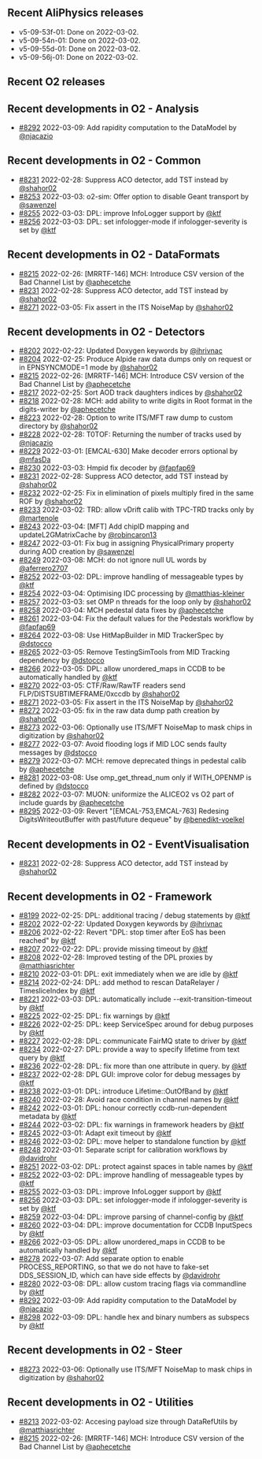 ## Recent AliPhysics releases
- v5-09-53f-01: Done on 2022-03-02.
- v5-09-54n-01: Done on 2022-03-02.
- v5-09-55d-01: Done on 2022-03-02.
- v5-09-56j-01: Done on 2022-03-02.
## Recent O2 releases
## Recent developments in O2 - Analysis
- [\#8292](https://github.com/AliceO2Group/AliceO2/pull/8292) 2022-03-09: Add rapidity computation to the DataModel by [@njacazio](https://github.com/njacazio)
## Recent developments in O2 - Common
- [\#8231](https://github.com/AliceO2Group/AliceO2/pull/8231) 2022-02-28: Suppress ACO detector, add TST instead by [@shahor02](https://github.com/shahor02)
- [\#8253](https://github.com/AliceO2Group/AliceO2/pull/8253) 2022-03-03: o2-sim: Offer option to disable Geant transport by [@sawenzel](https://github.com/sawenzel)
- [\#8255](https://github.com/AliceO2Group/AliceO2/pull/8255) 2022-03-03: DPL: improve InfoLogger support by [@ktf](https://github.com/ktf)
- [\#8256](https://github.com/AliceO2Group/AliceO2/pull/8256) 2022-03-03: DPL: set infologger-mode if infologger-severity is set by [@ktf](https://github.com/ktf)
## Recent developments in O2 - DataFormats
- [\#8215](https://github.com/AliceO2Group/AliceO2/pull/8215) 2022-02-26: [MRRTF-146] MCH: Introduce CSV version of the Bad Channel List by [@aphecetche](https://github.com/aphecetche)
- [\#8231](https://github.com/AliceO2Group/AliceO2/pull/8231) 2022-02-28: Suppress ACO detector, add TST instead by [@shahor02](https://github.com/shahor02)
- [\#8271](https://github.com/AliceO2Group/AliceO2/pull/8271) 2022-03-05: Fix assert in the ITS NoiseMap by [@shahor02](https://github.com/shahor02)
## Recent developments in O2 - Detectors
- [\#8202](https://github.com/AliceO2Group/AliceO2/pull/8202) 2022-02-22: Updated Doxygen  keywords by [@ihrivnac](https://github.com/ihrivnac)
- [\#8204](https://github.com/AliceO2Group/AliceO2/pull/8204) 2022-02-25: Produce Alpide raw data dumps only on request or in EPNSYNCMODE=1 mode by [@shahor02](https://github.com/shahor02)
- [\#8215](https://github.com/AliceO2Group/AliceO2/pull/8215) 2022-02-26: [MRRTF-146] MCH: Introduce CSV version of the Bad Channel List by [@aphecetche](https://github.com/aphecetche)
- [\#8217](https://github.com/AliceO2Group/AliceO2/pull/8217) 2022-02-25: Sort AOD track daughters indices by [@shahor02](https://github.com/shahor02)
- [\#8218](https://github.com/AliceO2Group/AliceO2/pull/8218) 2022-02-28: MCH: add ability to write digits in Root format in the digits-writer by [@aphecetche](https://github.com/aphecetche)
- [\#8223](https://github.com/AliceO2Group/AliceO2/pull/8223) 2022-02-28: Option to write ITS/MFT raw dump to custom directory by [@shahor02](https://github.com/shahor02)
- [\#8228](https://github.com/AliceO2Group/AliceO2/pull/8228) 2022-02-28: T0TOF: Returning the number of tracks used by [@njacazio](https://github.com/njacazio)
- [\#8229](https://github.com/AliceO2Group/AliceO2/pull/8229) 2022-03-01: [EMCAL-630] Make decoder errors optional by [@mfasDa](https://github.com/mfasDa)
- [\#8230](https://github.com/AliceO2Group/AliceO2/pull/8230) 2022-03-03: Hmpid fix decoder by [@fapfap69](https://github.com/fapfap69)
- [\#8231](https://github.com/AliceO2Group/AliceO2/pull/8231) 2022-02-28: Suppress ACO detector, add TST instead by [@shahor02](https://github.com/shahor02)
- [\#8232](https://github.com/AliceO2Group/AliceO2/pull/8232) 2022-02-25: Fix in elimination of pixels multiply fired in the same ROF by [@shahor02](https://github.com/shahor02)
- [\#8233](https://github.com/AliceO2Group/AliceO2/pull/8233) 2022-03-02: TRD: allow vDrift calib with TPC-TRD tracks only by [@martenole](https://github.com/martenole)
- [\#8243](https://github.com/AliceO2Group/AliceO2/pull/8243) 2022-03-04: [MFT] Add chipID mapping and updateL2GMatrixCache  by [@robincaron13](https://github.com/robincaron13)
- [\#8247](https://github.com/AliceO2Group/AliceO2/pull/8247) 2022-03-01: Fix bug in assigning PhysicalPrimary property during AOD creation by [@sawenzel](https://github.com/sawenzel)
- [\#8249](https://github.com/AliceO2Group/AliceO2/pull/8249) 2022-03-08: MCH: do not ignore null UL words by [@aferrero2707](https://github.com/aferrero2707)
- [\#8252](https://github.com/AliceO2Group/AliceO2/pull/8252) 2022-03-02: DPL: improve handling of messageable types by [@ktf](https://github.com/ktf)
- [\#8254](https://github.com/AliceO2Group/AliceO2/pull/8254) 2022-03-04: Optimising IDC processing by [@matthias-kleiner](https://github.com/matthias-kleiner)
- [\#8257](https://github.com/AliceO2Group/AliceO2/pull/8257) 2022-03-03: set OMP n threads for the loop only by [@shahor02](https://github.com/shahor02)
- [\#8258](https://github.com/AliceO2Group/AliceO2/pull/8258) 2022-03-04: MCH pedestal data fixes by [@aphecetche](https://github.com/aphecetche)
- [\#8261](https://github.com/AliceO2Group/AliceO2/pull/8261) 2022-03-04: Fix the default values for the Pedestals workflow by [@fapfap69](https://github.com/fapfap69)
- [\#8264](https://github.com/AliceO2Group/AliceO2/pull/8264) 2022-03-08: Use HitMapBuilder in MID TrackerSpec by [@dstocco](https://github.com/dstocco)
- [\#8265](https://github.com/AliceO2Group/AliceO2/pull/8265) 2022-03-05: Remove TestingSimTools from MID Tracking dependency by [@dstocco](https://github.com/dstocco)
- [\#8266](https://github.com/AliceO2Group/AliceO2/pull/8266) 2022-03-05: DPL: allow unordered_maps in CCDB to be automatically handled by [@ktf](https://github.com/ktf)
- [\#8270](https://github.com/AliceO2Group/AliceO2/pull/8270) 2022-03-05: CTF/Raw/RawTF readers send FLP/DISTSUBTIMEFRAME/0xccdb by [@shahor02](https://github.com/shahor02)
- [\#8271](https://github.com/AliceO2Group/AliceO2/pull/8271) 2022-03-05: Fix assert in the ITS NoiseMap by [@shahor02](https://github.com/shahor02)
- [\#8272](https://github.com/AliceO2Group/AliceO2/pull/8272) 2022-03-05: fix in the raw data dump path creation by [@shahor02](https://github.com/shahor02)
- [\#8273](https://github.com/AliceO2Group/AliceO2/pull/8273) 2022-03-06: Optionally use ITS/MFT NoiseMap to mask chips in digitization by [@shahor02](https://github.com/shahor02)
- [\#8277](https://github.com/AliceO2Group/AliceO2/pull/8277) 2022-03-07: Avoid flooding logs if MID LOC sends faulty messages by [@dstocco](https://github.com/dstocco)
- [\#8279](https://github.com/AliceO2Group/AliceO2/pull/8279) 2022-03-07: MCH: remove deprecated things in pedestal calib by [@aphecetche](https://github.com/aphecetche)
- [\#8281](https://github.com/AliceO2Group/AliceO2/pull/8281) 2022-03-08: Use omp_get_thread_num only if WITH_OPENMP is defined by [@dstocco](https://github.com/dstocco)
- [\#8282](https://github.com/AliceO2Group/AliceO2/pull/8282) 2022-03-07: MUON: uniformize the ALICEO2 vs O2 part of include guards by [@aphecetche](https://github.com/aphecetche)
- [\#8295](https://github.com/AliceO2Group/AliceO2/pull/8295) 2022-03-09: Revert "[EMCAL-753,EMCAL-763] Redesing DigitsWriteoutBuffer with past/future dequeue" by [@benedikt-voelkel](https://github.com/benedikt-voelkel)
## Recent developments in O2 - EventVisualisation
- [\#8231](https://github.com/AliceO2Group/AliceO2/pull/8231) 2022-02-28: Suppress ACO detector, add TST instead by [@shahor02](https://github.com/shahor02)
## Recent developments in O2 - Framework
- [\#8199](https://github.com/AliceO2Group/AliceO2/pull/8199) 2022-02-25: DPL: additional tracing / debug statements by [@ktf](https://github.com/ktf)
- [\#8202](https://github.com/AliceO2Group/AliceO2/pull/8202) 2022-02-22: Updated Doxygen  keywords by [@ihrivnac](https://github.com/ihrivnac)
- [\#8206](https://github.com/AliceO2Group/AliceO2/pull/8206) 2022-02-22: Revert "DPL: stop timer after EoS has been reached" by [@ktf](https://github.com/ktf)
- [\#8207](https://github.com/AliceO2Group/AliceO2/pull/8207) 2022-02-22: DPL: provide missing timeout by [@ktf](https://github.com/ktf)
- [\#8208](https://github.com/AliceO2Group/AliceO2/pull/8208) 2022-02-28: Improved testing of the DPL proxies by [@matthiasrichter](https://github.com/matthiasrichter)
- [\#8210](https://github.com/AliceO2Group/AliceO2/pull/8210) 2022-03-01: DPL: exit immediately when we are idle by [@ktf](https://github.com/ktf)
- [\#8214](https://github.com/AliceO2Group/AliceO2/pull/8214) 2022-02-24: DPL: add method to rescan DataRelayer / TimesliceIndex by [@ktf](https://github.com/ktf)
- [\#8221](https://github.com/AliceO2Group/AliceO2/pull/8221) 2022-03-03: DPL: automatically include --exit-transition-timeout by [@ktf](https://github.com/ktf)
- [\#8225](https://github.com/AliceO2Group/AliceO2/pull/8225) 2022-02-25: DPL: fix warnings by [@ktf](https://github.com/ktf)
- [\#8226](https://github.com/AliceO2Group/AliceO2/pull/8226) 2022-02-25: DPL: keep ServiceSpec around for debug purposes by [@ktf](https://github.com/ktf)
- [\#8227](https://github.com/AliceO2Group/AliceO2/pull/8227) 2022-02-28: DPL: communicate FairMQ state to driver by [@ktf](https://github.com/ktf)
- [\#8234](https://github.com/AliceO2Group/AliceO2/pull/8234) 2022-02-27: DPL: provide a way to specify lifetime from text query by [@ktf](https://github.com/ktf)
- [\#8236](https://github.com/AliceO2Group/AliceO2/pull/8236) 2022-02-28: DPL: fix more than one attribute in query. by [@ktf](https://github.com/ktf)
- [\#8237](https://github.com/AliceO2Group/AliceO2/pull/8237) 2022-02-28: DPL GUI: improve color for debug messages by [@ktf](https://github.com/ktf)
- [\#8238](https://github.com/AliceO2Group/AliceO2/pull/8238) 2022-03-01: DPL: introduce Lifetime::OutOfBand by [@ktf](https://github.com/ktf)
- [\#8240](https://github.com/AliceO2Group/AliceO2/pull/8240) 2022-02-28: Avoid race condition in channel names by [@ktf](https://github.com/ktf)
- [\#8242](https://github.com/AliceO2Group/AliceO2/pull/8242) 2022-03-01: DPL: honour correctly ccdb-run-dependent metadata by [@ktf](https://github.com/ktf)
- [\#8244](https://github.com/AliceO2Group/AliceO2/pull/8244) 2022-03-02: DPL: fix warnings in framework headers by [@ktf](https://github.com/ktf)
- [\#8245](https://github.com/AliceO2Group/AliceO2/pull/8245) 2022-03-01: Adapt exit timeout by [@ktf](https://github.com/ktf)
- [\#8246](https://github.com/AliceO2Group/AliceO2/pull/8246) 2022-03-02: DPL: move helper to standalone function by [@ktf](https://github.com/ktf)
- [\#8248](https://github.com/AliceO2Group/AliceO2/pull/8248) 2022-03-01: Separate script for calibration workflows by [@davidrohr](https://github.com/davidrohr)
- [\#8251](https://github.com/AliceO2Group/AliceO2/pull/8251) 2022-03-02: DPL: protect against spaces in table names by [@ktf](https://github.com/ktf)
- [\#8252](https://github.com/AliceO2Group/AliceO2/pull/8252) 2022-03-02: DPL: improve handling of messageable types by [@ktf](https://github.com/ktf)
- [\#8255](https://github.com/AliceO2Group/AliceO2/pull/8255) 2022-03-03: DPL: improve InfoLogger support by [@ktf](https://github.com/ktf)
- [\#8256](https://github.com/AliceO2Group/AliceO2/pull/8256) 2022-03-03: DPL: set infologger-mode if infologger-severity is set by [@ktf](https://github.com/ktf)
- [\#8259](https://github.com/AliceO2Group/AliceO2/pull/8259) 2022-03-04: DPL: improve parsing of channel-config by [@ktf](https://github.com/ktf)
- [\#8260](https://github.com/AliceO2Group/AliceO2/pull/8260) 2022-03-04: DPL: improve documentation for CCDB InputSpecs by [@ktf](https://github.com/ktf)
- [\#8266](https://github.com/AliceO2Group/AliceO2/pull/8266) 2022-03-05: DPL: allow unordered_maps in CCDB to be automatically handled by [@ktf](https://github.com/ktf)
- [\#8278](https://github.com/AliceO2Group/AliceO2/pull/8278) 2022-03-07: Add separate option to enable PROCESS_REPORTING, so that we do not have to fake-set DDS_SESSION_ID, which can have side effects by [@davidrohr](https://github.com/davidrohr)
- [\#8280](https://github.com/AliceO2Group/AliceO2/pull/8280) 2022-03-08: DPL: allow custom tracing flags via commandline by [@ktf](https://github.com/ktf)
- [\#8292](https://github.com/AliceO2Group/AliceO2/pull/8292) 2022-03-09: Add rapidity computation to the DataModel by [@njacazio](https://github.com/njacazio)
- [\#8298](https://github.com/AliceO2Group/AliceO2/pull/8298) 2022-03-09: DPL: handle hex and binary numbers as subspecs by [@ktf](https://github.com/ktf)
## Recent developments in O2 - Steer
- [\#8273](https://github.com/AliceO2Group/AliceO2/pull/8273) 2022-03-06: Optionally use ITS/MFT NoiseMap to mask chips in digitization by [@shahor02](https://github.com/shahor02)
## Recent developments in O2 - Utilities
- [\#8213](https://github.com/AliceO2Group/AliceO2/pull/8213) 2022-03-02: Accesing payload size through DataRefUtils by [@matthiasrichter](https://github.com/matthiasrichter)
- [\#8215](https://github.com/AliceO2Group/AliceO2/pull/8215) 2022-02-26: [MRRTF-146] MCH: Introduce CSV version of the Bad Channel List by [@aphecetche](https://github.com/aphecetche)
